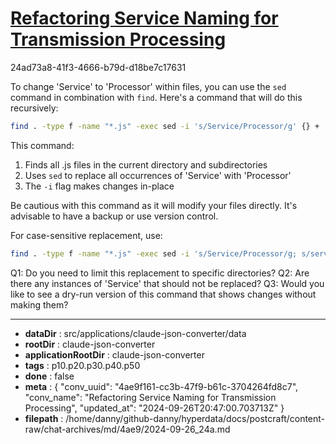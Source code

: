 # [Refactoring Service Naming for Transmission Processing](https://claude.ai/chat/4ae9f161-cc3b-47f9-b61c-3704264fd8c7)

24ad73a8-41f3-4666-b79d-d18be7c17631

 To change 'Service' to 'Processor' within files, you can use the `sed` command in combination with `find`. Here's a command that will do this recursively:

```bash
find . -type f -name "*.js" -exec sed -i 's/Service/Processor/g' {} +
```

This command:
1. Finds all .js files in the current directory and subdirectories
2. Uses `sed` to replace all occurrences of 'Service' with 'Processor'
3. The `-i` flag makes changes in-place

Be cautious with this command as it will modify your files directly. It's advisable to have a backup or use version control.

For case-sensitive replacement, use:

```bash
find . -type f -name "*.js" -exec sed -i 's/Service/Processor/g; s/service/processor/g' {} +
```

Q1: Do you need to limit this replacement to specific directories?
Q2: Are there any instances of 'Service' that should not be replaced?
Q3: Would you like to see a dry-run version of this command that shows changes without making them?

---

* **dataDir** : src/applications/claude-json-converter/data
* **rootDir** : claude-json-converter
* **applicationRootDir** : claude-json-converter
* **tags** : p10.p20.p30.p40.p50
* **done** : false
* **meta** : {
  "conv_uuid": "4ae9f161-cc3b-47f9-b61c-3704264fd8c7",
  "conv_name": "Refactoring Service Naming for Transmission Processing",
  "updated_at": "2024-09-26T20:47:00.703713Z"
}
* **filepath** : /home/danny/github-danny/hyperdata/docs/postcraft/content-raw/chat-archives/md/4ae9/2024-09-26_24a.md